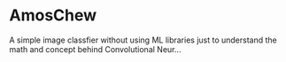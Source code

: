 # AmosChew
A simple image classfier without using ML libraries just to understand the math and concept behind Convolutional Neur…
